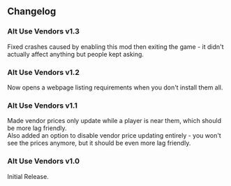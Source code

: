 ## Changelog

### Alt Use Vendors v1.3
Fixed crashes caused by enabling this mod then exiting the game - it didn't actually affect anything but people kept asking.

### Alt Use Vendors v1.2
Now opens a webpage listing requirements when you don't install them all.

### Alt Use Vendors v1.1
Made vendor prices only update while a player is near them, which should be more lag friendly.    
Also added an option to disable vendor price updating entirely - you won't see the prices anymore, but it should be even more lag friendly.

### Alt Use Vendors v1.0
Initial Release.
